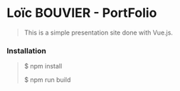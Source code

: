 # Loïc BOUVIER - PortFolio

>This is a simple presentation site done with Vue.js.

### Installation
>$ npm install
>
>$ npm run build
